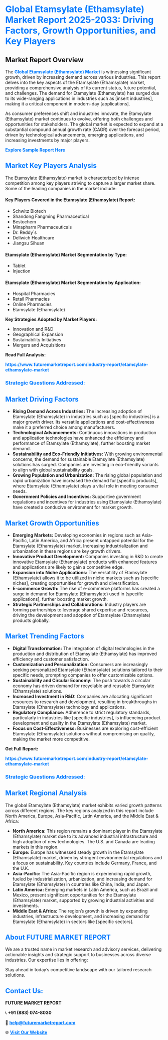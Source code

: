 <h1 style="color: #007BFF;">Global Etamsylate (Ethamsylate) Market Report 2025-2033: Driving Factors, Growth Opportunities, and Key Players</h1>

<section id="overview">
<h2>Market Report Overview</h2>
<p>The <a href="https://www.futuremarketreport.com/industry-report/etamsylate-ethamsylate-market" style="color: #007BFF; text-decoration: none;"><strong>Global Etamsylate (Ethamsylate) Market</strong></a> is witnessing significant growth, driven by increasing demand across various industries. This report delves into the key aspects of the Etamsylate (Ethamsylate) market, providing a comprehensive analysis of its current status, future potential, and challenges. The demand for Etamsylate (Ethamsylate) has surged due to its wide-ranging applications in industries such as [insert industries], making it a critical component in modern-day [applications].</p>
<p>As consumer preferences shift and industries innovate, the Etamsylate (Ethamsylate) market continues to evolve, offering both challenges and opportunities for stakeholders. The global market is expected to expand at a substantial compound annual growth rate (CAGR) over the forecast period, driven by technological advancements, emerging applications, and increasing investments by major players.</p>
</section>

<section id="overview">
<p><a href="https://www.futuremarketreport.com/request-sample/reportId=111319" style="color: #007BFF; text-decoration: none;"><strong>Explore Sample Report Here</strong></a></p>
</section>

<section id="key-players">
<h2 style="color: #007BFF;">Market Key Players Analysis</h2>
<p>The Etamsylate (Ethamsylate) market is characterized by intense competition among key players striving to capture a larger market share. Some of the leading companies in the market include:</p>
<h4>Key Players Covered in the Etamsylate (Ethamsylate) Report:</h4>
<ul><li>Schwitz Biotech</li><li>Shandong Fangming Pharmaceutical</li><li>Bestochem</li><li>Minapharm Pharmaceuticals</li><li>Dr. Reddy`s</li><li>Dellwich Healthcare</li><li>Jiangsu Sihuan</li></ul>
<h4>Etamsylate (Ethamsylate) Market Segmentation by Type:</h4>
<ul><li>Tablet</li><li>Injection</li></ul>

<h4>Etamsylate (Ethamsylate) Market Segmentation by Application:</h4>
<ul><li>Hospital Pharmacies</li><li>Retail Pharmacies</li><li>Online Pharmacies</li><li>Etamsylate (Ethamsylate)</li></ul>
<p><strong>Key Strategies Adopted by Market Players:</strong></p>
<ul>
<li>Innovation and R&D</li>
<li>Geographical Expansion</li>
<li>Sustainability Initiatives</li>
<li>Mergers and Acquisitions</li>
</ul>
</section>

<section>
<p><strong>Read Full Analysis: </strong></p><a href="https://www.futuremarketreport.com/industry-report/etamsylate-ethamsylate-market" style="color: #007BFF; text-decoration: none;"><strong>https://www.futuremarketreport.com/industry-report/etamsylate-ethamsylate-market</strong></a>
<h3 style="color: #007BFF;">Strategic Questions Addressed:</h3>
</section>

<section id="driving-factors">
<h2 style="color: #007BFF;">Market Driving Factors</h2>
<ul>
<li><strong>Rising Demand Across Industries:</strong> The increasing adoption of Etamsylate (Ethamsylate) in industries such as [specific industries] is a major growth driver. Its versatile applications and cost-effectiveness make it a preferred choice among manufacturers.</li>
<li><strong>Technological Advancements:</strong> Continuous innovations in production and application technologies have enhanced the efficiency and performance of Etamsylate (Ethamsylate), further boosting market demand.</li>
<li><strong>Sustainability and Eco-Friendly Initiatives:</strong> With growing environmental concerns, the demand for sustainable Etamsylate (Ethamsylate) solutions has surged. Companies are investing in eco-friendly variants to align with global sustainability goals.</li>
<li><strong>Growing Population and Urbanization:</strong> The rising global population and rapid urbanization have increased the demand for [specific products], where Etamsylate (Ethamsylate) plays a vital role in meeting consumer needs.</li>
<li><strong>Government Policies and Incentives:</strong> Supportive government regulations and incentives for industries using Etamsylate (Ethamsylate) have created a conducive environment for market growth.</li>
</ul>
</section>

<section id="growth-opportunities">
<h2 style="color: #007BFF;">Market Growth Opportunities</h2>
<ul>
<li><strong>Emerging Markets:</strong> Developing economies in regions such as Asia-Pacific, Latin America, and Africa present untapped potential for the Etamsylate (Ethamsylate) market. Increasing industrialization and urbanization in these regions are key growth drivers.</li>
<li><strong>Innovative Product Development:</strong> Companies investing in R&D to create innovative Etamsylate (Ethamsylate) products with enhanced features and applications are likely to gain a competitive edge.</li>
<li><strong>Expansion into Niche Applications:</strong> The versatility of Etamsylate (Ethamsylate) allows it to be utilized in niche markets such as [specific niches], creating opportunities for growth and diversification.</li>
<li><strong>E-commerce Growth:</strong> The rise of e-commerce platforms has created a surge in demand for Etamsylate (Ethamsylate) used in [specific applications], further boosting market growth.</li>
<li><strong>Strategic Partnerships and Collaborations:</strong> Industry players are forming partnerships to leverage shared expertise and resources, driving the development and adoption of Etamsylate (Ethamsylate) products globally.</li>
</ul>
</section>

<section id="trending-factors">
<h2 style="color: #007BFF;">Market Trending Factors</h2>
<ul>
<li><strong>Digital Transformation:</strong> The integration of digital technologies in the production and distribution of Etamsylate (Ethamsylate) has improved efficiency and customer satisfaction.</li>
<li><strong>Customization and Personalization:</strong> Consumers are increasingly seeking personalized Etamsylate (Ethamsylate) solutions tailored to their specific needs, prompting companies to offer customizable options.</li>
<li><strong>Sustainability and Circular Economy:</strong> The push towards a circular economy has driven demand for recyclable and reusable Etamsylate (Ethamsylate) solutions.</li>
<li><strong>Increased Investment in R&D:</strong> Companies are allocating significant resources to research and development, resulting in breakthroughs in Etamsylate (Ethamsylate) technology and applications.</li>
<li><strong>Regulatory Compliance:</strong> Adherence to strict regulatory standards, particularly in industries like [specific industries], is influencing product development and quality in the Etamsylate (Ethamsylate) market.</li>
<li><strong>Focus on Cost-Effectiveness:</strong> Businesses are exploring cost-efficient Etamsylate (Ethamsylate) solutions without compromising on quality, making the market more competitive.</li>
</ul>
</section>

<section>
<p><strong>Get Full Report: </strong></p><a href="https://www.futuremarketreport.com/industry-report/etamsylate-ethamsylate-market" style="color: #007BFF; text-decoration: none;"><strong>https://www.futuremarketreport.com/industry-report/etamsylate-ethamsylate-market</strong></a>
<h3 style="color: #007BFF;">Strategic Questions Addressed:</h3>
</section>


<section id="regional-analysis">
<h2 style="color: #007BFF;">Market Regional Analysis</h2>
<p>The global Etamsylate (Ethamsylate) market exhibits varied growth patterns across different regions. The key regions analyzed in this report include North America, Europe, Asia-Pacific, Latin America, and the Middle East & Africa:</p>
<ul>
<li><strong>North America:</strong> This region remains a dominant player in the Etamsylate (Ethamsylate) market due to its advanced industrial infrastructure and high adoption of new technologies. The U.S. and Canada are leading markets in this region.</li>
<li><strong>Europe:</strong> Europe has witnessed steady growth in the Etamsylate (Ethamsylate) market, driven by stringent environmental regulations and a focus on sustainability. Key countries include Germany, France, and the U.K.</li>
<li><strong>Asia-Pacific:</strong> The Asia-Pacific region is experiencing rapid growth, fueled by industrialization, urbanization, and increasing demand for Etamsylate (Ethamsylate) in countries like China, India, and Japan.</li>
<li><strong>Latin America:</strong> Emerging markets in Latin America, such as Brazil and Mexico, present significant opportunities for the Etamsylate (Ethamsylate) market, supported by growing industrial activities and investments.</li>
<li><strong>Middle East & Africa:</strong> The region’s growth is driven by expanding industries, infrastructure development, and increasing demand for Etamsylate (Ethamsylate) in sectors like [specific sectors].</li>
</ul>
</section>

<footer>
<h2 style="color: #007BFF;">About FUTURE MARKET REPORT</h2>
<p>We are a trusted name in market research and advisory services, delivering actionable insights and strategic support to businesses across diverse industries. Our expertise lies in offering:</p>

<p>Stay ahead in today’s competitive landscape with our tailored research solutions.</p>

<h2 style="color: #007BFF;">Contact Us:</h2>
<p><strong>FUTURE MARKET REPORT</strong></p>
<p>📞 <strong>+91 (883) 074-8030</strong></p>
<p>📧 <strong><a href="mailto:help@futuremarketreport.com" style="color: #007BFF;">help@futuremarketreport.com</a></strong></p>
<p>🌐 <strong><a href="https://www.futuremarketreport.com/" style="color: #007BFF;">Visit Our Website</a></strong></p>
</footer>